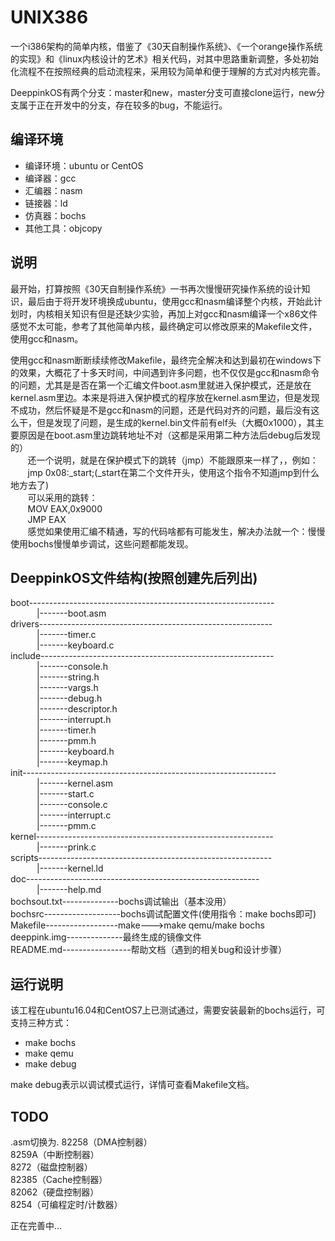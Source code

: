 # UNIX386

一个i386架构的简单内核，借鉴了《30天自制操作系统》、《一个orange操作系统的实现》和《linux内核设计的艺术》相关代码，对其中思路重新调整，多处初始化流程不在按照经典的启动流程来，采用较为简单和便于理解的方式对内核完善。

DeeppinkOS有两个分支：master和new，master分支可直接clone运行，new分支属于正在开发中的分支，存在较多的bug，不能运行。

## 编译环境

- 编译环境：ubuntu or CentOS
- 编译器：gcc
- 汇编器：nasm
- 链接器：ld
- 仿真器：bochs
- 其他工具：objcopy

## 说明

最开始，打算按照《30天自制操作系统》一书再次慢慢研究操作系统的设计知识，最后由于将开发环境换成ubuntu，使用gcc和nasm编译整个内核，开始此计划时，内核相关知识有但是还缺少实验，再加上对gcc和nasm编译一个x86文件感觉不太可能，参考了其他简单内核，最终确定可以修改原来的Makefile文件，使用gcc和nasm。

使用gcc和nasm断断续续修改Makefile，最终完全解决和达到最初在windows下的效果，大概花了十多天时间，中间遇到许多问题，也不仅仅是gcc和nasm命令的问题，尤其是是否在第一个汇编文件boot.asm里就进入保护模式，还是放在kernel.asm里边。本来是将进入保护模式的程序放在kernel.asm里边，但是发现不成功，然后怀疑是不是gcc和nasm的问题，还是代码对齐的问题，最后没有这么干，但是发现了问题，是生成的kernel.bin文件前有elf头（大概0x1000），其主要原因是在boot.asm里边跳转地址不对（这都是采用第二种方法后debug后发现的） </br>
&#160; &#160; &#160; &#160;还一个说明，就是在保护模式下的跳转（jmp）不能跟原来一样了，，例如：</br>
&#160; &#160; &#160; &#160;jmp 0x08:_start;(_start在第二个文件开头，使用这个指令不知道jmp到什么地方去了) </br>
&#160; &#160; &#160; &#160;可以采用的跳转：</br>
&#160; &#160; &#160; &#160;MOV EAX,0x9000 </br>
&#160; &#160; &#160; &#160;JMP EAX </br>
&#160; &#160; &#160; &#160;感觉如果使用汇编不精通，写的代码啥都有可能发生，解决办法就一个：慢慢使用bochs慢慢单步调试，这些问题都能发现。

## DeeppinkOS文件结构(按照创建先后列出)

boot-------------------------------------------------------------   </br>
&emsp;&emsp;&emsp;|-------boot.asm   </br>
drivers----------------------------------------------------------  </br>
&emsp;&emsp;&emsp;|-------timer.c  </br>
&emsp;&emsp;&emsp;|-------keyboard.c  </br>
include----------------------------------------------------------  </br>
&emsp;&emsp;&emsp;|-------console.h  </br>
&emsp;&emsp;&emsp;|-------string.h  </br>
&emsp;&emsp;&emsp;|-------vargs.h  </br>
&emsp;&emsp;&emsp;|-------debug.h  </br>
&emsp;&emsp;&emsp;|-------descriptor.h  </br>
&emsp;&emsp;&emsp;|-------interrupt.h  </br>
&emsp;&emsp;&emsp;|-------timer.h  </br>
&emsp;&emsp;&emsp;|-------pmm.h  </br>
&emsp;&emsp;&emsp;|-------keyboard.h  </br>
&emsp;&emsp;&emsp;|-------keymap.h  </br>
init---------------------------------------------------------------  </br>
&emsp;&emsp;&emsp;|-------kernel.asm  </br>
&emsp;&emsp;&emsp;|-------start.c  </br>
&emsp;&emsp;&emsp;|-------console.c  </br>
&emsp;&emsp;&emsp;|-------interrupt.c  </br>
&emsp;&emsp;&emsp;|-------pmm.c  </br>
kernel-----------------------------------------------------------  </br>
&emsp;&emsp;&emsp;|-------prink.c  </br>
scripts----------------------------------------------------------  </br>
&emsp;&emsp;&emsp;|-------kernel.ld  </br>
doc----------------------------------------------------------  </br>
&emsp;&emsp;&emsp;|-------help.md  </br>
bochsout.txt--------------bochs调试输出（基本没用）  </br>
bochsrc-------------------bochs调试配置文件(使用指令：make bochs即可)  </br>
Makefile------------------make--->make qemu/make bochs  </br>
deeppink.img--------------最终生成的镜像文件  </br>
README.md-----------------帮助文档（遇到的相关bug和设计步骤）  </br>

## 运行说明

该工程在ubuntu16.04和CentOS7上已测试通过，需要安装最新的bochs运行，可支持三种方式：

- make bochs
- make qemu
- make debug

make debug表示以调试模式运行，详情可查看Makefile文档。

## TODO

.asm切换为.
82258（DMA控制器）</br>
8259A（中断控制器）</br>
8272（磁盘控制器） </br>
82385（Cache控制器）</br>
82062（硬盘控制器）</br>
8254（可编程定时/计数器）</br>

正在完善中...
